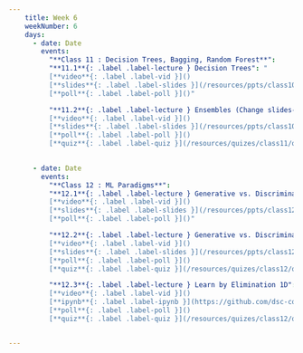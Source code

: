 ```yaml
---
    title: Week 6 
    weekNumber: 6
    days:
      - date: Date
        events:
          "**Class 11 : Decision Trees, Bagging, Random Forest**": 
          "**11.1**{: .label .label-lecture } Decision Trees": "
          [**video**{: .label .label-vid }]() 
          [**slides**{: .label .label-slides }](/resources/ppts/class10/Decision_Trees.pptx) 
          [**poll**{: .label .label-poll }]()"

          "**11.2**{: .label .label-lecture } Ensembles (Change slides- bagging and random forrest)": "
          [**video**{: .label .label-vid }]() 
          [**slides**{: .label .label-slides }](/resources/ppts/class10/Ensembles.pptx) 
          [**poll**{: .label .label-poll }]()
          [**quiz**{: .label .label-quiz }](/resources/quizes/class11/quiz6.pdf)"

          
      - date: Date
        events:
          "**Class 12 : ML Paradigms**":
          "**12.1**{: .label .label-lecture } Generative vs. Discriminative vs. Robust Discriminative Models": "
          [**video**{: .label .label-vid }]() 
          [**slides**{: .label .label-slides }](/resources/ppts/class12/Paradigms.pptx) 
          [**poll**{: .label .label-poll }]()"

          "**12.2**{: .label .label-lecture } Generative vs. Discriminative Optimization vs Elimination": "
          [**video**{: .label .label-vid }]() 
          [**slides**{: .label .label-slides }](/resources/ppts/class12/Paradigms_ML.pptx) 
          [**poll**{: .label .label-poll }]() 
          [**quiz**{: .label .label-quiz }](/resources/quizes/class12/quizGenerativeVsDiscriminative1.pdf)"

          "**12.3**{: .label .label-lecture } Learn by Elimination 1D": "
          [**video**{: .label .label-vid }]() 
          [**ipynb**{: .label .label-ipynb }](https://github.com/dsc-courses/bigdata-2023-sp-notebooks/blob/master/notebooks/Section3-Classification/LearnByElimination/LearnByElimination_1D.ipynb) 
          [**poll**{: .label .label-poll }]()
          [**quiz**{: .label .label-quiz }](/resources/quizes/class12/quiz7.1.pdf)"


---
```

